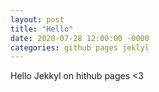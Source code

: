 ```yaml
---
layout: post
title: "Hello"
date: 2020-07-28 12:00:00 -0000
categories: github pages jeklyl
---
```

Hello Jekkyl on hithub pages <3
